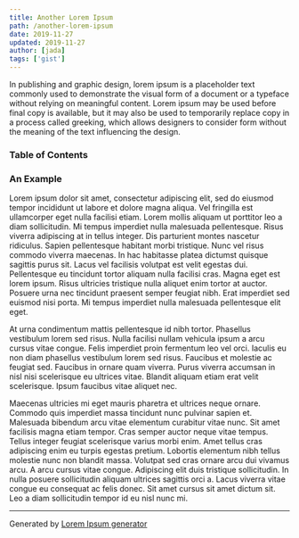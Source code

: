```yaml
---
title: Another Lorem Ipsum
path: /another-lorem-ipsum
date: 2019-11-27
updated: 2019-11-27
author: [jada]
tags: ['gist']
---
```


In publishing and graphic design, lorem ipsum is a placeholder text commonly used to demonstrate the visual form of a document or a typeface without relying on meaningful content. Lorem ipsum may be used before final copy is available, but it may also be used to temporarily replace copy in a process called greeking, which allows designers to consider form without the meaning of the text influencing the design.

### Table of Contents

### An Example

Lorem ipsum dolor sit amet, consectetur adipiscing elit, sed do eiusmod tempor incididunt ut labore et dolore magna aliqua. Vel fringilla est ullamcorper eget nulla facilisi etiam. Lorem mollis aliquam ut porttitor leo a diam sollicitudin. Mi tempus imperdiet nulla malesuada pellentesque. Risus viverra adipiscing at in tellus integer. Dis parturient montes nascetur ridiculus. Sapien pellentesque habitant morbi tristique. Nunc vel risus commodo viverra maecenas. In hac habitasse platea dictumst quisque sagittis purus sit. Lacus vel facilisis volutpat est velit egestas dui. Pellentesque eu tincidunt tortor aliquam nulla facilisi cras. Magna eget est lorem ipsum. Risus ultricies tristique nulla aliquet enim tortor at auctor. Posuere urna nec tincidunt praesent semper feugiat nibh. Erat imperdiet sed euismod nisi porta. Mi tempus imperdiet nulla malesuada pellentesque elit eget.

At urna condimentum mattis pellentesque id nibh tortor. Phasellus vestibulum lorem sed risus. Nulla facilisi nullam vehicula ipsum a arcu cursus vitae congue. Felis imperdiet proin fermentum leo vel orci. Iaculis eu non diam phasellus vestibulum lorem sed risus. Faucibus et molestie ac feugiat sed. Faucibus in ornare quam viverra. Purus viverra accumsan in nisl nisi scelerisque eu ultrices vitae. Blandit aliquam etiam erat velit scelerisque. Ipsum faucibus vitae aliquet nec.

Maecenas ultricies mi eget mauris pharetra et ultrices neque ornare. Commodo quis imperdiet massa tincidunt nunc pulvinar sapien et. Malesuada bibendum arcu vitae elementum curabitur vitae nunc. Sit amet facilisis magna etiam tempor. Cras semper auctor neque vitae tempus. Tellus integer feugiat scelerisque varius morbi enim. Amet tellus cras adipiscing enim eu turpis egestas pretium. Lobortis elementum nibh tellus molestie nunc non blandit massa. Volutpat sed cras ornare arcu dui vivamus arcu. A arcu cursus vitae congue. Adipiscing elit duis tristique sollicitudin. In nulla posuere sollicitudin aliquam ultrices sagittis orci a. Lacus viverra vitae congue eu consequat ac felis donec. Sit amet cursus sit amet dictum sit. Leo a diam sollicitudin tempor id eu nisl nunc mi.

---

Generated by [Lorem Ipsum generator](https://loremipsum.io/)
